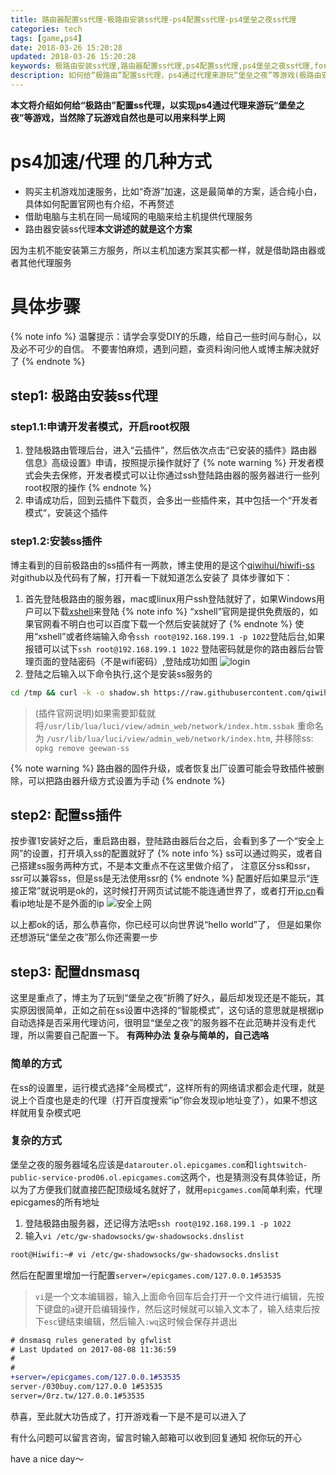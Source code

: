 ```yaml
---
title: 路由器配置ss代理-极路由安装ss代理-ps4配置ss代理-ps4堡垒之夜ss代理
categories: tech
tags: [game,ps4]
date: 2018-03-26 15:20:28
updated: 2018-03-26 15:20:28
keywords: 极路由安装ss代理,路由器配置ss代理,ps4配置ss代理,ps4堡垒之夜ss代理,fortnite
description: 如何给“极路由”配置ss代理，ps4通过代理来游玩“堡垒之夜”等游戏(极路由安装ss代理,路由器配置ss代理,ps4配置ss代理,ps4堡垒之夜ss代理,fortnite)
---
```


**本文将介绍如何给“极路由”配置ss代理，以实现ps4通过代理来游玩“堡垒之夜”等游戏，当然除了玩游戏自然也是可以用来科学上网**

# ps4加速/代理 的几种方式

- 购买主机游戏加速服务，比如“奇游”加速，这是最简单的方案，适合纯小白，具体如何配置官网也有介绍，不再赘述
- 借助电脑与主机在同一局域网的电脑来给主机提供代理服务
- 路由器安装ss代理**本文讲述的就是这个方案**

因为主机不能安装第三方服务，所以主机加速方案其实都一样，就是借助路由器或者其他代理服务

# 具体步骤

{% note info %}
温馨提示：请学会享受DIY的乐趣，给自己一些时间与耐心，以及必不可少的自信。
不要害怕麻烦，遇到问题，查资料询问他人或博主解决就好了
{% endnote %}

## step1: 极路由安装ss代理

### step1.1:申请开发者模式，开启root权限

1. 登陆极路由管理后台，进入“云插件”，然后依次点击“已安装的插件》路由器信息》高级设置》申请，按照提示操作就好了
{% note warning %}
开发者模式会失去保修，开发者模式可以让你通过ssh登陆路由器的服务器进行一些列root权限的操作
{% endnote %}
2. 申请成功后，回到云插件下载页，会多出一些插件来，其中包括一个“开发者模式“，安装这个插件

### step1.2:安装ss插件

博主看到的目前极路由的ss插件有一两款，博主使用的是这个[qiwihui/hiwifi-ss](https://github.com/qiwihui/hiwifi-ss)
对github以及代码有了解，打开看一下就知道怎么安装了
具体步骤如下：

1. 首先登陆极路由的服务器，mac或linux用户ssh登陆就好了，如果Windows用户可以下载[xshell](https://www.netsarang.com/download/down_form.html?code=522)来登陆
 {% note info %}
 “xshell”官网是提供免费版的，如果官网看不明白也可以百度下载一个然后安装就好了
 {% endnote %}
 使用“xshell”或者终端输入命令`ssh root@192.168.199.1 -p 1022`登陆后台,如果报错可以试下`ssh root@192.168.199.1 1022`
登陆密码就是你的路由器后台管理页面的登陆密码（不是wifi密码）,登陆成功如图
![login](https://i.loli.net/2018/03/26/5ab8b5e87548e.png)
2. 登陆之后输入以下命令执行,这个是安装ss服务的

 ```bash
cd /tmp && curl -k -o shadow.sh https://raw.githubusercontent.com/qiwihui/hiwifi-ss/master/shadow.sh && sh shadow.sh && rm shadow.sh
```

 >(插件官网说明)如果需要卸载就将`/usr/lib/lua/luci/view/admin_web/network/index.htm.ssbak` 重命名为 `/usr/lib/lua/luci/view/admin_web/network/index.htm`, 并移除ss: `opkg remove geewan-ss`

 {% note warning %}
路由器的固件升级，或者恢复出厂设置可能会导致插件被删除，可以把路由器升级方式设置为手动
{% endnote %}

## step2: 配置ss插件
按步骤1安装好之后，重启路由器，登陆路由器后台之后，会看到多了一个“安全上网”的设置，打开填入ss的配置就好了
{% note info %}
ss可以通过购买，或者自己搭建ss服务两种方式，不是本文重点不在这里做介绍了，
注意区分ss和ssr，ssr可以兼容ss，但是ss是无法使用ssr的
{% endnote %}
配置好后如果显示“连接正常”就说明是ok的，这时候打开网页试试能不能连通世界了，或者打开[ip.cn](https://ip.cn/)看看ip地址是不是外面的ip
![安全上网](https://i.loli.net/2018/03/26/5ab8ad20935b8.png)

以上都ok的话，那么恭喜你，你已经可以向世界说“hello world”了，
但是如果你还想游玩“堡垒之夜”那么你还需要一步

## step3: 配置dnsmasq

这里是重点了，博主为了玩到“堡垒之夜”折腾了好久，最后却发现还是不能玩，其实原因很简单，正如之前在ss设置中选择的“智能模式”，这句话的意思就是根据ip自动选择是否采用代理访问，很明显“堡垒之夜”的服务器不在此范畴并没有走代理，所以需要自己配置一下。
**有两种办法 复杂与简单的，自己选咯**

### 简单的方式

在ss的设置里，运行模式选择“全局模式”，这样所有的网络请求都会走代理，就是说上个百度也是走的代理（打开百度搜索“ip”你会发现ip地址变了），如果不想这样就用复杂模式吧

### 复杂的方式

堡垒之夜的服务器域名应该是`datarouter.ol.epicgames.com`和`lightswitch-public-service-prod06.ol.epicgames.com`这两个，也是猜测没有具体验证，所以为了方便我们就直接匹配顶级域名就好了，就用`epicgames.com`简单利索，代理epicgames的所有地址

1. 登陆极路由服务器，还记得方法吧`ssh root@192.168.199.1 -p 1022`
2. 输入`vi /etc/gw-shadowsocks/gw-shadowsocks.dnslist`

 ```bash
root@Hiwifi:~# vi /etc/gw-shadowsocks/gw-shadowsocks.dnslist
```
 然后在配置里增加一行配置`server=/epicgames.com/127.0.0.1#53535`
 >`vi`是一个文本编辑器，输入上面命令回车后会打开一个文件进行编辑，先按下键盘的`a`键开启编辑操作，然后这时候就可以输入文本了，输入结束后按下`esc`键结束编辑，然后输入`:wq`这时候会保存并退出

 ```diff /etc/gw-shadowsocks/gw-shadowsocks.dnslist
# dnsmasq rules generated by gfwlist
# Last Updated on 2017-08-08 11:36:59
#
#
+server=/epicgames.com/127.0.0.1#53535
server-/030buy.com/127.0.0 1#53535
server=/0rz.tw/127.0.0.1#53535
```

恭喜，至此就大功告成了，打开游戏看一下是不是可以进入了

有什么问题可以留言咨询，留言时输入邮箱可以收到回复通知
祝你玩的开心

have a nice day～